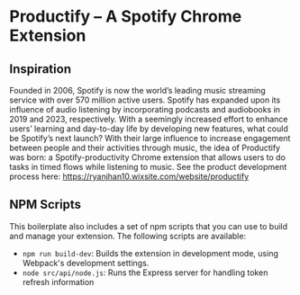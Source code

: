 # Productify – A Spotify Chrome Extension

## Inspiration
Founded in 2006, Spotify is now the world’s leading music streaming service with over 570 million active users. Spotify has expanded upon its influence of audio listening by incorporating podcasts and audiobooks in 2019 and 2023, respectively. With a seemingly increased effort to enhance users’ learning and day-to-day life by developing new features, what could be Spotify’s next launch? With their large influence to increase engagement between people and their activities through music, the idea of Productify was born: a Spotify-productivity Chrome extension that allows users to do tasks in timed flows while listening to music. See the product development process here: https://ryanjhan10.wixsite.com/website/productify

## NPM Scripts

This boilerplate also includes a set of npm scripts that you can use to build and manage your extension. The following scripts are available:

- `npm run build-dev`: Builds the extension in development mode, using Webpack's development settings.
- `node src/api/node.js`: Runs the Express server for handling token refresh information


